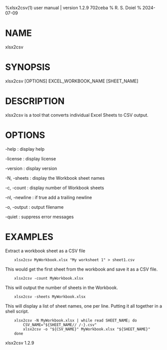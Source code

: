 %xlsx2csv(1) user manual | version 1.2.9 702ceba
% R. S. Doiel
% 2024-07-09

# NAME

xlsx2csv

# SYNOPSIS

xlsx2csv [OPTIONS] EXCEL_WORKBOOK_NAME [SHEET_NAME]

# DESCRIPTION

xlsx2csv is a tool that converts individual Excel Sheets to CSV output.

# OPTIONS

-help
: display help

-license
: display license

-version
: display version

-N, -sheets
: display the Workbook sheet names

-c, -count
: display number of Workbook sheets

-nl, -newline
: if true add a trailing newline

-o, -output
: output filename

-quiet
: suppress error messages


# EXAMPLES

Extract a workbook sheet as a CSV file

~~~
    xlsx2csv MyWorkbook.xlsx "My worksheet 1" > sheet1.csv
~~~

This would get the first sheet from the workbook and save it as a CSV file.

~~~
    xlsx2csv -count MyWorkbook.xlsx
~~~


This will output the number of sheets in the Workbook.

~~~
    xlsx2csv -sheets MyWorkbook.xlsx
~~~

This will display a list of sheet names, one per line.
Putting it all together in a shell script.

~~~
	xlsx2csv -N MyWorkbook.xlsx | while read SHEET_NAME; do
    	CSV_NAME="${SHEET_NAME// /-}.csv"
    	xlsx2csv -o "${CSV_NAME}" MyWorkbook.xlsx "${SHEET_NAME}" 
	done
~~~

xlsx2csv 1.2.9



